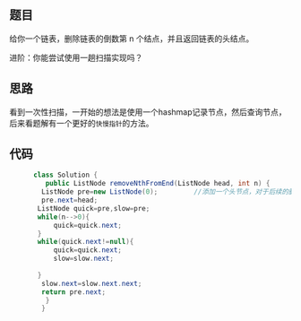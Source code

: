 ## 题目

给你一个链表，删除链表的倒数第 n 个结点，并且返回链表的头结点。

进阶：你能尝试使用一趟扫描实现吗？

## 思路

看到一次性扫描，一开始的想法是使用一个hashmap记录节点，然后查询节点，后来看题解有一个更好的`快慢指针`的方法。

## 代码

```java
      class Solution {
         public ListNode removeNthFromEnd(ListNode head, int n) {
        ListNode pre=new ListNode(0);         //添加一个头节点，对于后续的删除头节点，删除尾节点具有非常好的效果
        pre.next=head;
       ListNode quick=pre,slow=pre;
       while(n-->0){
           quick=quick.next;
       }
       while(quick.next!=null){
           quick=quick.next;
           slow=slow.next;
 
       }
        slow.next=slow.next.next;
        return pre.next;
         }
        }
```
